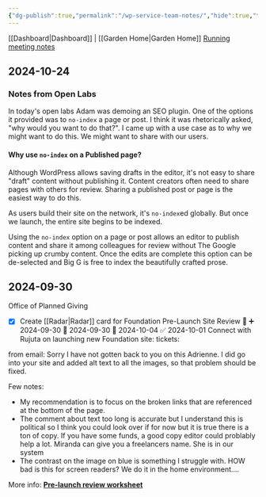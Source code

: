 ```yaml
---
{"dg-publish":true,"permalink":"/wp-service-team-notes/","hide":true,"tags":["work"]}
---
```


[[Dashboard\|Dashboard]] | [[Garden Home\|Garden Home]] 
[Running meeting notes](https://docs.google.com/document/d/1OmAIQF0OvszUOfYfECE_DmLnkLBVRKoXlOuMqtqAM50/edit#heading=h.5fbp2ddlsvia)

## 2024-10-24
### Notes from Open Labs
In today's open labs Adam was demoing an SEO plugin. One of the options it provided was to `no-index` a page or post. I think it was rhetorically asked, "why would you want to do that?". I came up with a use case as to why we might want to do this. We might want to share with our users.
#### Why use `no-index` on a Published page? 
Although WordPress allows saving drafts in the editor, it's not easy to share "draft" content without publishing it. Content creators often need to share pages with others for review. Sharing a published post or page is the easiest way to do this. 

As users build their site on the network, it's `no-index`ed globally. But once we launch, the entire site begins to be indexed. 

Using the `no-index` option on a page or post allows an editor to publish content and share it among colleagues for review without The Google picking up crumby content. Once the edits are complete this option can be de-selected and Big G is free to index the beautifully crafted prose.

## 2024-09-30
Office of Planned Giving

- [x] Create [[Radar\|Radar]] card for Foundation Pre-Launch Site Review 🔺 ➕ 2024-09-30 🛫 2024-09-30 📅 2024-10-04 ✅ 2024-10-01
Connect with Rujuta on launching new Foundation site:
tickets: 

from email:
Sorry I have not gotten back to you on this Adrienne. I did go into your site and added alt text to all the images, so that problem should be fixed.

Few notes:

- My recommendation is to focus on the broken links that are referenced at the bottom of the page. 
- The comment about text too long is accurate but I understand this is political so I think you could look over if for now but it is true there is a ton of copy. If you have some funds, a good copy editor could problably help a lot. Miranda can give you a freelancers name. She is in our system
- The contrast on the image on blue is something I struggle with. HOW bad is this for screen readers? We do it in the home environment….


More info:
[**Pre-launch review worksheet**](https://docs.google.com/document/d/1ZS0kDfi0JO3D57HvwodotUK94zbFTnRgu5vtjNn9Vns/edit#heading=h.30j0zll)